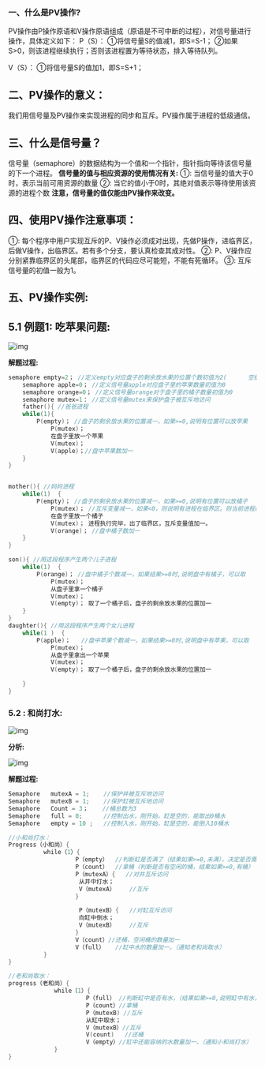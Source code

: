 ### 一、什么是PV操作?

PV操作由P操作原语和V操作原语组成（原语是不可中断的过程），对信号量进行操作，具体定义如下： P（S）： ①将信号量S的值减1，即S=S-1； ②如果S>0，则该进程继续执行；否则该进程置为等待状态，排入等待队列。

V（S）： ①将信号量S的值加1，即S=S+1；

## 二、PV操作的意义：

我们用信号量及PV操作来实现进程的同步和互斥。PV操作属于进程的低级通信。

## 三、什么是信号量？

信号量（semaphore）的数据结构为一个值和一个指针，指针指向等待该信号量的下一个进程。 **信号量的值与相应资源的使用情况有关:** ①: 当信号量的值大于0时，表示当前可用资源的数量 ②: 当它的值小于0时，其绝对值表示等待使用该资源的进程个数 **注意，信号量的值仅能由PV操作来改变。**

## 四、使用PV操作注意事项：

①: 每个程序中用户实现互斥的P、V操作必须成对出现，先做P操作，进临界区，后做V操作，出临界区。若有多个分支，要认真检查其成对性。 ②: P、V操作应分别紧靠临界区的头尾部，临界区的代码应尽可能短，不能有死循环。 ③: 互斥信号量的初值一般为1。

## 五、PV操作实例:

## 5.1 例题1: 吃苹果问题:



![img](https://pic3.zhimg.com/80/v2-78698599de205aba5272a162b2006f4e_1440w.webp)



**解题过程:**

```c
semaphore empty=2； //定义empty对应盘子的剩余放水果的位置个数初值为2(      空缓冲区个数       ) 
    semaphore apple=0； //定义信号量apple对应盘子里的苹果数量初值为0 
    semaphore orange=0； //定义信号量orange对于盘子里的橘子数量初值为0 
    semaphore mutex=1： //定义信号量mutex来保护盘子被互斥地访问 
    father(){ //爸爸进程
    while(1){ 
        P(empty)； //盘子的剩余放水果的位置减一，如果>=0,说明有位置可以放苹果
            P(mutex)； 
            在盘子里放一个苹果 
            V(mutex)； 
            V(apple)；//盘中苹果数加一
    }
}


mother(){ //妈妈进程 
    while(1)  { 
        P(empty)； //盘子的剩余放水果的位置减一，如果>=0,说明有位置可以放橘子
            P(mutex)； //互斥变量减一，如果<0，则说明有进程在临界区。则当前进程必须等待。
            在盘子里放一个橘子
            V(mutex)； 进程执行完毕，出了临界区，互斥变量值加一。
            V(orange)； //盘中橘子数加一
    } 
} 

son(){ //用这段程序产生两个儿子进程 
    while(1)  { 
        P(orange)； //盘中橘子个数减一，如果结果>=0时,说明盘中有橘子，可以取 
            P(mutex)； 
            从盘子里拿一个橘子
            V(mutex)； 
            V(empty)； 取了一个橘子后，盘子的剩余放水果的位置加一
    }
}
daughter(){ //用这段程序产生两个女儿进程 
    while(1 )  { 
        P(apple)；   //盘中苹果个数减一，如果结果>=0时,说明盘中有苹果，可以取
            P(mutex)； 
            从盘子里拿出一个苹果 
            V(mutex)；
            V(empty)； 取了一个橘子后，盘子的剩余放水果的位置加一

    } 
}
```

### 5.2 : 和尚打水:



![img](https://pic4.zhimg.com/80/v2-8be3dee9494cab922d36840692f9203b_1440w.webp)



**分析:**



![img](https://pic1.zhimg.com/80/v2-b180c503e7b48734783dafd193dc91a8_1440w.webp)



**解题过程:**

```c
Semaphore   mutexA = 1;    //保护井被互斥地访问 
Semaphore   mutexB = 1;    //保护缸被互斥地访问 
Semaphore   Count = 3；    //桶总数为3
Semaphore   full = 0;      //控制出水，刚开始，缸是空的，能取出0桶水
Semaphore   empty = 10 ;   //控制入水，刚开始，缸是空的，能倒入10桶水

//小和尚打水：
Progress（小和尚）{
          while（1）{
                   P（empty）  //判断缸是否满了（结果如果>=0,未满），决定是否需要打水
                   P（count）  //拿桶（判断是否有空闲的桶，结果如果>=0,有桶）
                   P（mutexA）{   //对井互斥访问
                    从井中打水；
                    V（mutexA）    //互斥
                   }

                    P（mutexB）{   //对缸互斥访问
                    向缸中倒水；
                    V（mutexB）    //互斥
                   }
                   V（count）//还桶，空闲桶的数量加一
                   V（full）   //缸中水的数量加一，（通知老和尚取水）
          }
}

//老和尚取水：
progress（老和尚）{
             while（1）{
                      P（full） //判断缸中是否有水，（结果如果>=0,说明缸中有水，可取水）
                      P（count）//拿桶
                      P（mutexB) //互斥
                      从缸中取水；
                      V（mutexB）//互斥
                      V(count)   //还桶
                      V（empty）//缸中还能容纳的水数量加一，（通知小和尚打水）
             }
}
```